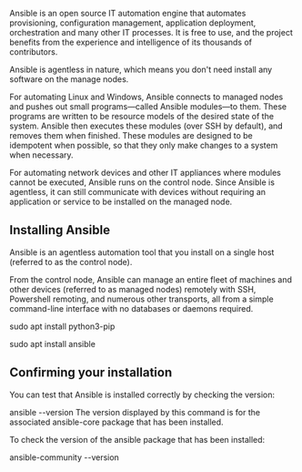 Ansible is an open source IT automation engine that automates provisioning, configuration management, application deployment, orchestration and many other IT processes. It is free to use, and the project benefits from the experience and intelligence of its thousands of contributors.

Ansible is agentless in nature, which means you don't need install any software on the manage nodes.

For automating Linux and Windows, Ansible connects to managed nodes and pushes out small programs—called Ansible modules—to them. These programs are written to be resource models of the desired state of the system. Ansible then executes these modules (over SSH by default), and removes them when finished. These modules are designed to be idempotent when possible, so that they only make changes to a system when necessary.

For automating network devices and other IT appliances where modules cannot be executed, Ansible runs on the control node. Since Ansible is agentless, it can still communicate with devices without requiring an application or service to be installed on the managed node.

Installing Ansible
------------------
Ansible is an agentless automation tool that you install on a single host (referred to as the control node).

From the control node, Ansible can manage an entire fleet of machines and other devices (referred to as managed nodes) remotely with SSH, Powershell remoting, and numerous other transports, all from a simple command-line interface with no databases or daemons required.



sudo apt install python3-pip

 sudo apt install ansible

Confirming your installation
----------------------------
You can test that Ansible is installed correctly by checking the version:

ansible --version
The version displayed by this command is for the associated ansible-core package that has been installed.

To check the version of the ansible package that has been installed:

ansible-community --version

